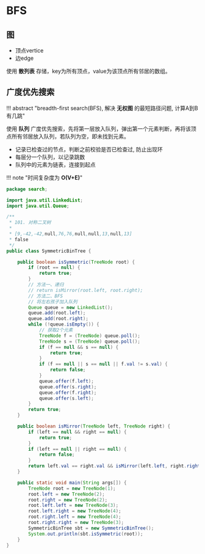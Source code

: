 # BFS

## 图

- 顶点vertice
- 边edge

使用 **散列表** 存储，key为所有顶点，value为该顶点所有邻居的数组。

## 广度优先搜索

!!! abstract "breadth-first search(BFS), 解决 **无权图** 的最短路径问题, 计算A到B有几跳"

使用 **队列** 广度优先搜索，先将第一层放入队列，弹出第一个元素判断，再将该顶点所有邻居放入队列，若队列为空，即未找到元素。

- 记录已检查过的节点，判断之前校验是否已检查过, 防止出现环
- 每层分一个队列，以记录跳数
- 队列中的元素为链表，连接到起点

!!! note "时间复杂度为 **O(V+E)**"

```java
package search;

import java.util.LinkedList;
import java.util.Queue;

/**
 * 101. 对称二叉树
 *
 * [9,-42,-42,null,76,76,null,null,13,null,13]
 * false
 */
public class SymmetricBinTree {

    public boolean isSymmetric(TreeNode root) {
        if (root == null) {
            return true;
        }
        // 方法一、递归
        // return isMirror(root.left, root.right);
        // 方法二、BFS
        // 将左右孩子加入队列
        Queue queue = new LinkedList();
        queue.add(root.left);
        queue.add(root.right);
        while (!queue.isEmpty()) {
            // 获取2个元素
            TreeNode f = (TreeNode) queue.poll();
            TreeNode s = (TreeNode) queue.poll();
            if (f == null && s == null) {
                return true;
            }
            if (f == null || s == null || f.val != s.val) {
                return false;
            }
            queue.offer(f.left);
            queue.offer(s.right);
            queue.offer(f.right);
            queue.offer(s.left);
        }
        return true;
    }

    public boolean isMirror(TreeNode left, TreeNode right) {
        if (left == null && right == null) {
            return true;
        }
        if (left == null || right == null) {
            return false;
        }
        return left.val == right.val && isMirror(left.left, right.right) && isMirror(left.right, right.left);
    }

    public static void main(String args[]) {
        TreeNode root = new TreeNode(1);
        root.left = new TreeNode(2);
        root.right = new TreeNode(2);
        root.left.left = new TreeNode(3);
        root.left.right = new TreeNode(4);
        root.right.left = new TreeNode(4);
        root.right.right = new TreeNode(3);
        SymmetricBinTree sbt = new SymmetricBinTree();
        System.out.println(sbt.isSymmetric(root));
    }
}
```
